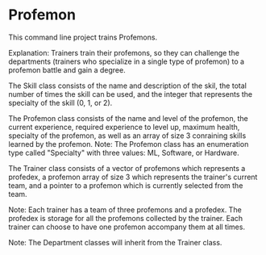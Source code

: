 # Profemon
This command line project trains Profemons.

Explanation: Trainers train their profemons, so they can challenge the departments (trainers who specialize in a single type of profemon) to a profemon battle and gain a degree.

The Skill class consists of the name and description of the skil, the total number of times the skill can be used, and the integer that represents the specialty of the skill (0, 1, or 2).

The Profemon class consists of the name and level of the profemon, the current experience, required experience to level up, maximum health, specialty of the profemon, as well as an array of size 3 conraining skills learned by the profemon.
Note: The Profemon class has an enumeration type called "Specialty" with three values: ML, Software, or Hardware.

The Trainer class consists of a vector of profemons which represents a profedex, a profemon array of size 3 which represents the trainer's current team, and a pointer to a profemon which is currently selected from the team.

Note: Each trainer has a team of three profemons and a profedex. The profedex is storage for all the profemons collected by the trainer. Each trainer can choose to have one profemon accompany them at all times.

Note: The Department classes will inherit from the Trainer class.
